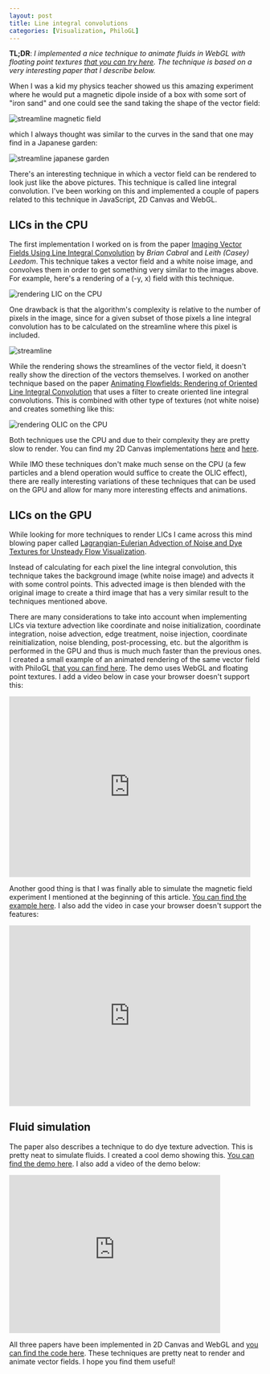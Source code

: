 ```yaml
---
layout: post
title: Line integral convolutions
categories: [Visualization, PhiloGL]
---
```


**TL;DR**: *I implemented a nice technique to animate fluids in WebGL with
floating point textures [that you can try here](http://philogb.github.com/LIC/fluid.html). The technique is
based on a very interesting paper that I describe below.*


When I was a kid my physics teacher showed us this amazing
experiment where he would put a magnetic dipole inside of a box with
some sort of "iron sand" and one could see the sand taking the
shape of the vector field:

![streamline magnetic field](/blog/assets/lic/magnet.png)

which I always thought was similar to the curves in the sand that one
may find in a Japanese garden:

![streamline japanese garden](/blog/assets/lic/japanese-garden.jpg)


There's an interesting technique in which a vector field can be
rendered to look just like the above pictures. This technique is called
line integral convolution. I've been working on this and implemented a couple
of papers related to this technique in JavaScript, 2D Canvas and WebGL.

## LICs in the CPU

The first implementation I worked on is from the paper [Imaging Vector Fields Using Line Integral Convolution](http://www8.cs.umu.se/kurser/TDBD13/VT00/extra/p263-cabral.pdf)
by *Brian Cabral* and *Leith (Casey) Leedom*. This technique takes a
vector field and a white noise image, and convolves them in order to
get something very similar to the images above. For example, here's a
rendering of a (-y, x) field with this technique.

![rendering LIC on the CPU](/blog/assets/lic/FastLIC.png)

One drawback is that the algorithm's complexity is relative to the
number of pixels in the image, since for a given subset of those pixels
a line integral convolution has to be calculated on the streamline where
this pixel is included.

![streamline](/blog/assets/lic/stream1.png)

While the rendering shows the streamlines of the vector field, it
doesn't really show the direction of the vectors themselves. I worked on
another technique based on the paper [Animating Flowfields: Rendering of Oriented Line Integral Convolution](http://graphics.cs.ucdavis.edu/~lfeng/sig/tensor/papers/Animating%20Flow%20Fields%20Rendering%20of%20Oriented%20Line%20Integral%20Convolution.pdf) that uses a filter to create
oriented line integral convolutions. This is combined with other type of
textures (not white noise) and creates something like this:

![rendering OLIC on the CPU](/blog/assets/lic/OLIC.png)

Both techniques use the CPU and due to their complexity they are pretty slow to render.
You can find my 2D Canvas implementations [here](http://philogb.github.com/LIC/lic.html) and [here](http://philogb.github.com/LIC/olic.html).

While IMO these techniques don't make much sense on the CPU (a few
particles and a blend operation would suffice to create the OLIC effect), there are
really interesting variations of these techniques that can be used on
the GPU and allow for many more interesting effects and animations.


## LICs on the GPU

While looking for more techniques to render LICs I came across this mind
blowing paper called [Lagrangian-Eulerian Advection of Noise and Dye Textures
for Unsteady Flow Visualization](http://www.cs.ucdavis.edu/~ma/ECS276/readings/Jobard_TVCG02.pdf).

Instead of calculating for each pixel the line integral convolution,
this technique takes the background image (white noise image) and
advects it with some control points. This advected image is then blended
with the original image to create a third image that has a very similar
result to the techniques mentioned above.

There are many considerations to take into account when implementing
LICs via texture advection like coordinate and noise initialization,
coordinate integration, noise advection, edge treatment, noise
injection, coordinate reinitialization, noise blending, post-processing,
etc. but the algorithm is performed in the GPU and thus is much much
faster than the previous ones. I created a small example of an animated
rendering of the same vector field with PhiloGL [that you can find
here](http://philogb.github.com/LIC/vortex.html). The demo uses WebGL and floating point textures. I add a video
below in case your browser doesn't support this:

<iframe width="480" height="360" src="http://www.youtube.com/embed/hx2mzR6cf5s?rel=0" frameborder="0" allowfullscreen="true">
</iframe>

Another good thing is that I was finally able to simulate the magnetic
field experiment I mentioned at the beginning of this article. [You can
find the example here](http://philogb.github.com/LIC/dipole.html). I also add the video in case your browser
doesn't support the features:

<iframe width="480" height="360" src="http://www.youtube.com/embed/gNkoerEpods?rel=0" frameborder="0" allowfullscreen="true">
</iframe>


## Fluid simulation

The paper also describes a technique to do dye texture advection. This
is pretty neat to simulate fluids. I created a cool demo showing this.
[You can find the demo here](http://philogb.github.com/LIC/fluid.html). I also add a video of the demo below:

<iframe width="420" height="315" src="http://www.youtube.com/embed/v83CrHQHK70?rel=0" frameborder="0" allowfullscreen="true">
</iframe>


All three papers have been implemented in 2D Canvas and WebGL and [you
can find the code here](http://github.com/philogb/LIC/). These techniques are pretty neat to render and
animate vector fields. I hope you find them useful!

